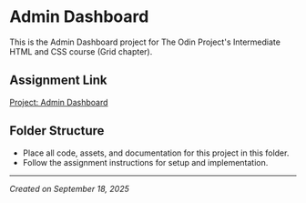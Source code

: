 # Admin Dashboard

This is the Admin Dashboard project for The Odin Project's Intermediate HTML and CSS course (Grid chapter).

## Assignment Link
[Project: Admin Dashboard](https://www.theodinproject.com/lessons/node-path-intermediate-html-and-css-admin-dashboard)

## Folder Structure
- Place all code, assets, and documentation for this project in this folder.
- Follow the assignment instructions for setup and implementation.

---

*Created on September 18, 2025*
